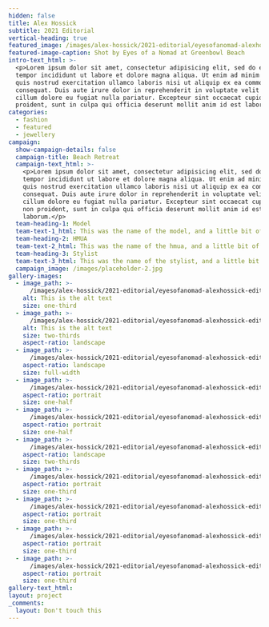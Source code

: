 ```yaml
---
hidden: false
title: Alex Hossick
subtitle: 2021 Editorial
vertical-heading: true
featured_image: /images/alex-hossick/2021-editorial/eyesofanomad-alexhossick-editorial-12.jpg
featured-image-caption: Shot by Eyes of a Nomad at Greenbowl Beach
intro-text_html: >-
  <p>Lorem ipsum dolor sit amet, consectetur adipisicing elit, sed do eiusmod
  tempor incididunt ut labore et dolore magna aliqua. Ut enim ad minim veniam,
  quis nostrud exercitation ullamco laboris nisi ut aliquip ex ea commodo
  consequat. Duis aute irure dolor in reprehenderit in voluptate velit esse
  cillum dolore eu fugiat nulla pariatur. Excepteur sint occaecat cupidatat non
  proident, sunt in culpa qui officia deserunt mollit anim id est laborum.</p>
categories:
  - fashion
  - featured
  - jewellery
campaign:
  show-campaign-details: false
  campaign-title: Beach Retreat
  campaign-text_html: >-
    <p>Lorem ipsum dolor sit amet, consectetur adipisicing elit, sed do eiusmod
    tempor incididunt ut labore et dolore magna aliqua. Ut enim ad minim veniam,
    quis nostrud exercitation ullamco laboris nisi ut aliquip ex ea commodo
    consequat. Duis aute irure dolor in reprehenderit in voluptate velit esse
    cillum dolore eu fugiat nulla pariatur. Excepteur sint occaecat cupidatat
    non proident, sunt in culpa qui officia deserunt mollit anim id est
    laborum.</p>
  team-heading-1: Model
  team-text-1_html: This was the name of the model, and a little bit of a blurb about her.
  team-heading-2: HMUA
  team-text-2_html: This was the name of the hmua, and a little bit of a blurb about her.
  team-heading-3: Stylist
  team-text-3_html: This was the name of the stylist, and a little bit of a blurb about her.
  campaign_image: /images/placeholder-2.jpg
gallery-images:
  - image_path: >-
      /images/alex-hossick/2021-editorial/eyesofanomad-alexhossick-editorial-45.jpg
    alt: This is the alt text
    size: one-third
  - image_path: >-
      /images/alex-hossick/2021-editorial/eyesofanomad-alexhossick-editorial-40.jpg
    alt: This is the alt text
    size: two-thirds
    aspect-ratio: landscape
  - image_path: >-
      /images/alex-hossick/2021-editorial/eyesofanomad-alexhossick-editorial-32.jpg
    aspect-ratio: landscape
    size: full-width
  - image_path: >-
      /images/alex-hossick/2021-editorial/eyesofanomad-alexhossick-editorial-26.jpg
    aspect-ratio: portrait
    size: one-half
  - image_path: >-
      /images/alex-hossick/2021-editorial/eyesofanomad-alexhossick-editorial-27.jpg
    aspect-ratio: portrait
    size: one-half
  - image_path: >-
      /images/alex-hossick/2021-editorial/eyesofanomad-alexhossick-editorial-6.jpg
    aspect-ratio: landscape
    size: two-thirds
  - image_path: >-
      /images/alex-hossick/2021-editorial/eyesofanomad-alexhossick-editorial-22.jpg
    aspect-ratio: portrait
    size: one-third
  - image_path: >-
      /images/alex-hossick/2021-editorial/eyesofanomad-alexhossick-editorial-8.jpg
    aspect-ratio: portrait
    size: one-third
  - image_path: >-
      /images/alex-hossick/2021-editorial/eyesofanomad-alexhossick-editorial-3.jpg
    aspect-ratio: portrait
    size: one-third
  - image_path: >-
      /images/alex-hossick/2021-editorial/eyesofanomad-alexhossick-editorial-16.jpg
    aspect-ratio: portrait
    size: one-third
gallery-text_html:
layout: project
_comments:
  layout: Don't touch this
---
```


